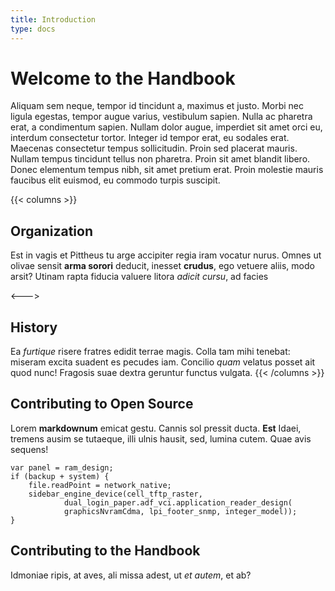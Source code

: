 ```yaml
---
title: Introduction
type: docs
---
```


# Welcome to the Handbook

Aliquam sem neque, tempor id tincidunt a, maximus et justo. Morbi nec ligula egestas, tempor augue varius, vestibulum sapien. Nulla ac pharetra erat, a condimentum sapien. Nullam dolor augue, imperdiet sit amet orci eu, interdum consectetur tortor. Integer id tempor erat, eu sodales erat. Maecenas consectetur tempus sollicitudin. Proin sed placerat mauris. Nullam tempus tincidunt tellus non pharetra. Proin sit amet blandit libero. Donec elementum tempus nibh, sit amet pretium erat. Proin molestie mauris faucibus elit euismod, eu commodo turpis suscipit. 

{{< columns >}}
## Organization

Est in vagis et Pittheus tu arge accipiter regia iram vocatur nurus. Omnes ut
olivae sensit **arma sorori** deducit, inesset **crudus**, ego vetuere aliis,
modo arsit? Utinam rapta fiducia valuere litora _adicit cursu_, ad facies

<--->

## History

Ea _furtique_ risere fratres edidit terrae magis. Colla tam mihi tenebat:
miseram excita suadent es pecudes iam. Concilio _quam_ velatus posset ait quod
nunc! Fragosis suae dextra geruntur functus vulgata.
{{< /columns >}}


## Contributing to Open Source

Lorem **markdownum** emicat gestu. Cannis sol pressit ducta. **Est** Idaei,
tremens ausim se tutaeque, illi ulnis hausit, sed, lumina cutem. Quae avis
sequens!

    var panel = ram_design;
    if (backup + system) {
        file.readPoint = network_native;
        sidebar_engine_device(cell_tftp_raster,
                dual_login_paper.adf_vci.application_reader_design(
                graphicsNvramCdma, lpi_footer_snmp, integer_model));
    }

## Contributing to the Handbook

Idmoniae ripis, at aves, ali missa adest, ut _et autem_, et ab?
